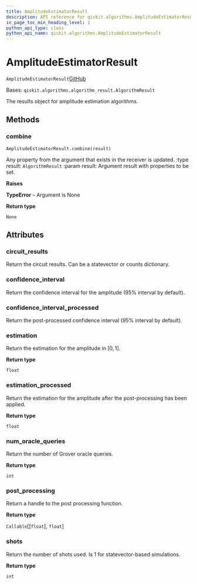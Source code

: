 ```yaml
---
title: AmplitudeEstimatorResult
description: API reference for qiskit.algorithms.AmplitudeEstimatorResult
in_page_toc_min_heading_level: 1
python_api_type: class
python_api_name: qiskit.algorithms.AmplitudeEstimatorResult
---
```


# AmplitudeEstimatorResult

<span id="qiskit.algorithms.AmplitudeEstimatorResult" />

`AmplitudeEstimatorResult`[GitHub](https://github.com/qiskit/qiskit/tree/stable/0.39/qiskit/algorithms/amplitude_estimators/amplitude_estimator.py "view source code")

Bases: `qiskit.algorithms.algorithm_result.AlgorithmResult`

The results object for amplitude estimation algorithms.

## Methods

### combine

<span id="qiskit.algorithms.AmplitudeEstimatorResult.combine" />

`AmplitudeEstimatorResult.combine(result)`

Any property from the argument that exists in the receiver is updated. :type result: `AlgorithmResult` :param result: Argument result with properties to be set.

**Raises**

**TypeError** – Argument is None

**Return type**

`None`

## Attributes

<span id="qiskit.algorithms.AmplitudeEstimatorResult.circuit_results" />

### circuit\_results

Return the circuit results. Can be a statevector or counts dictionary.

<span id="qiskit.algorithms.AmplitudeEstimatorResult.confidence_interval" />

### confidence\_interval

Return the confidence interval for the amplitude (95% interval by default).

<span id="qiskit.algorithms.AmplitudeEstimatorResult.confidence_interval_processed" />

### confidence\_interval\_processed

Return the post-processed confidence interval (95% interval by default).

<span id="qiskit.algorithms.AmplitudeEstimatorResult.estimation" />

### estimation

Return the estimation for the amplitude in $[0, 1]$.

**Return type**

`float`

<span id="qiskit.algorithms.AmplitudeEstimatorResult.estimation_processed" />

### estimation\_processed

Return the estimation for the amplitude after the post-processing has been applied.

**Return type**

`float`

<span id="qiskit.algorithms.AmplitudeEstimatorResult.num_oracle_queries" />

### num\_oracle\_queries

Return the number of Grover oracle queries.

**Return type**

`int`

<span id="qiskit.algorithms.AmplitudeEstimatorResult.post_processing" />

### post\_processing

Return a handle to the post processing function.

**Return type**

`Callable`\[\[`float`], `float`]

<span id="qiskit.algorithms.AmplitudeEstimatorResult.shots" />

### shots

Return the number of shots used. Is 1 for statevector-based simulations.

**Return type**

`int`

